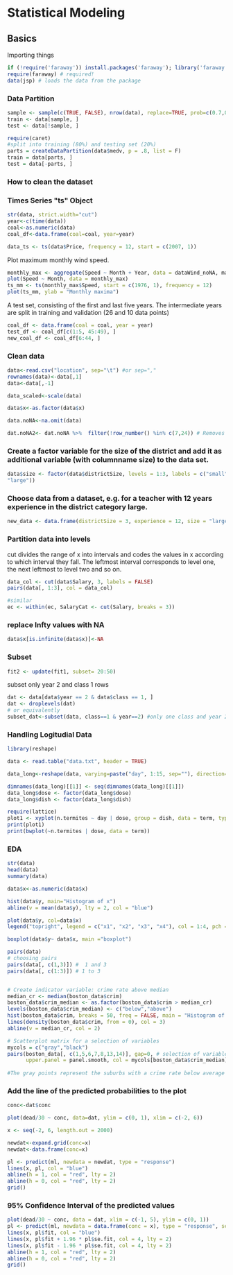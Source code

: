 # Statistical Modeling

## Basics

Importing things
```R
if (!require('faraway')) install.packages('faraway'); library('faraway')
require(faraway) # required!
data(jsp) # loads the data from the package
`````
### Data Partition

```R
sample <- sample(c(TRUE, FALSE), nrow(data), replace=TRUE, prob=c(0.7,0.3))
train <- data[sample, ]
test <- data[!sample, ]  

require(caret)
#split into training (80%) and testing set (20%)
parts = createDataPartition(data$medv, p = .8, list = F)
train = data[parts, ]
test = data[-parts, ]


````

### How to clean the dataset

### Times Series "ts" Object

```R
str(data, strict.width="cut")
year<-c(time(data))
coal<-as.numeric(data)
coal_df<-data.frame(coal=coal, year=year)

```

```R
data_ts <- ts(data$Price, frequency = 12, start = c(2007, 1))

``````
 Plot maximum monthly wind speed.
 
 ```R
monthly_max <- aggregate(Speed ~ Month + Year, data = dataWind_noNA, max)
plot(Speed ~ Month, data = monthly_max)
ts_mm <- ts(monthly_max$Speed, start = c(1976, 1), frequency = 12)
plot(ts_mm, ylab = "Monthly maxima") 
 ````
 
 A test set, consisting of the first and last five years. The intermediate years are split
in training and validation (26 and 10 data points)

 ```R
coal_df <- data.frame(coal = coal, year = year)
test_df <- coal_df[c(1:5, 45:49), ]
new_coal_df <- coal_df[6:44, ]
 
 ```
 
 

### Clean data

```R
data<-read.csv("location", sep="\t") #or sep=","
rownames(data)<-data[,1]
data<-data[,-1]

data_scaled<-scale(data)

data$x<-as.factor(data$x)

data.noNA<-na.omit(data)

dat.noNA2<- dat.noNA %>%  filter(!row_number() %in% c(7,24)) # Removes row number 7 and 25 in the original
```

### Create a factor variable for the size of the district and add it as additional variable (with columnname size) to the data set.

```R
data$size <- factor(data$districtSize, levels = 1:3, labels = c("small", "medium",
"large"))

```

### Choose data from a dataset, e.g. for a teacher with 12 years experience in the district category large.

```R
new_data <- data.frame(districtSize = 3, experience = 12, size = "large")
```

### Partition data into levels

cut divides the range of x into intervals and codes the values in x according to which interval they fall. The leftmost interval corresponds to level one, the next leftmost to level two and so on.

```R
data_col <- cut(data$Salary, 3, labels = FALSE)
pairs(data[, 1:3], col = data_col)

#similar
ec <- within(ec, SalaryCat <- cut(Salary, breaks = 3))
```
### replace Infty values with NA

```R
data$x[is.infinite(data$x)]<-NA
```

 ### Subset 
 
 ```R
 fit2 <- update(fit1, subset= 20:50)
 
 ```
 
 subset only year 2 and class 1 rows
 
 ```R
 dat <- data[data$year == 2 & data$class == 1, ]
 dat <- droplevels(dat)
 # or equivalently
 subset_dat<-subset(data, class==1 & year==2) #only one class and year 2
 ````



### Handling Logitudial Data

````R
library(reshape)

data <- read.table("data.txt", header = TRUE)

data_long<-reshape(data, varying=paste("day", 1:15, sep=""), direction="long", v.names="n.termites", timevar="day", idvar="dish")

dimnames(data_long)[[1]] <- seq(dimnames(data_long)[[1]])
data_long$dose <- factor(data_long$dose)
data_long$dish <- factor(data_long$dish)

require(lattice)
plot1 <- xyplot(n.termites ~ day | dose, group = dish, data = term, type = "l")
print(plot1)
print(bwplot(~n.termites | dose, data = term))
`````


### EDA


```R
str(data)
head(data)
summary(data)

data$x<-as.numeric(data$x)

hist(data$y, main="Histogram of x")
abline(v = mean(data$y), lty = 2, col = "blue")

plot(data$y, col=data$x)
legend("topright", legend = c("x1", "x2", "x3", "x4"), col = 1:4, pch = "o")

boxplot(data$y~ data$x, main ="boxplot")

pairs(data)
# choosing pairs
pairs(data[, c(1,3)]) #  1 and 3
pairs(data[, c(1:3)]) # 1 to 3


# Create indicator variable: crime rate above median
median_cr <- median(boston_data$crim)
boston_data$crim_median <- as.factor(boston_data$crim > median_cr)
levels(boston_data$crim_median) <- c("below","above")
hist(boston_data$crim, breaks = 50, freq = FALSE, main = "Histogram of Crime Rate")
lines(density(boston_data$crim, from = 0), col = 3)
abline(v = median_cr, col = 2)

# Scatterplot matrix for a selection of variables
mycols = c("gray","black")
pairs(boston_data[, c(1,5,6,7,8,13,14)], gap=0, # selection of variables
      upper.panel = panel.smooth, col = mycols[boston_data$crim_median], pch = 19, cex = 0.5)
      
#The gray points represent the suburbs with a crime rate below average and the black points the suburbs with a crime rate above average. 
```

### Add the line of the predicted probabilities to the plot

````R
conc<-dat$conc

plot(dead/30 ~ conc, data=dat, ylim = c(0, 1), xlim = c(-2, 6))

x <- seq(-2, 6, length.out = 2000)

newdat<-expand.grid(conc=x)
newdat<-data.frame(conc=x)

pl <- predict(ml, newdata = newdat, type = "response")
lines(x, pl, col = "blue")
abline(h = 1, col = "red", lty = 2)
abline(h = 0, col = "red", lty = 2)
grid()

`````

### 95\% Confidence Interval of the predicted values

```R
plot(dead/30 ~ conc, data = dat, xlim = c(-1, 5), ylim = c(0, 1))
pl <- predict(ml, newdata = data.frame(conc = x), type = "response", se.fit = TRUE)
lines(x, pl$fit, col = "blue")
lines(x, pl$fit + 1.96 * pl$se.fit, col = 4, lty = 2)
lines(x, pl$fit - 1.96 * pl$se.fit, col = 4, lty = 2)
abline(h = 1, col = "red", lty = 2)
abline(h = 0, col = "red", lty = 2)
grid()

````

